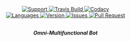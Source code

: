 <div align="center">
    <!-- <img src="F:\Phunt\Github\OmniBot\assets\omnibot.ico" align="center"> -->

<a href="https://discord.gg/xeaFzG2">
    <img src="https://img.shields.io/discord/496584856084545537.svg?colorB=Blue&logo=discord&label=Support&style=for-the-badge" alt="Support">
</a>

<a href="https://github.com/Omni-Discord-Bot/Omni">
    <img src="https://img.shields.io/travis/com/Omni-Discord-Bot/OmniBot.svg?style=for-the-badge" alt="Travis Build">
</a>

<a href="https://github.com/Omni-Discord-Bot/Omni">
    <img src="https://img.shields.io/codacy/grade/a8c86f1a39e942ef8b03357d2932b03a.svg?style=for-the-badge" alt="Codacy">
</a>
<br>

<a href="https://github.com/Omni-Discord-Bot/Omni">
    <img src="https://img.shields.io/github/languages/top/Omni-Discord-Bot/OmniBot.svg?colorB=Yellow&style=for-the-badge" alt="Languages">
</a>

<a href="https://github.com/Omni-Discord-Bot/Omni">
    <img src="https://img.shields.io/github/package-json/v/Omni-Discord-Bot/OmniBot.svg?colorB=Orange&style=for-the-badge" alt="Version">
</a>

<a href="https://github.com/Omni-Discord-Bot/Omni/issues">
    <img src="https://img.shields.io/github/issues/Omni-Discord-Bot/OmniBot.svg?style=for-the-badge" alt="Issues">
</a>

<a href="https://github.com/Omni-Discord-Bot/Omni/pulls">
    <img src="https://img.shields.io/github/issues-pr/Omni-Discord-Bot/OmniBot.svg?style=for-the-badge" alt="Pull Request">
</a>
<br>
<br>

<strong><i>Omni-Multifunctional Bot</i></strong>

</div>